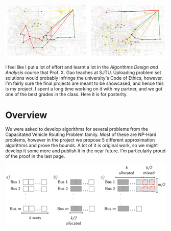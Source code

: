 ![cw_cwgrasp](./img/cw_cwgrasp.jpg)

I feel like I put a lot of effort and learnt a lot in the _Algorithms Design and Analysis_ course that Prof. X. Gao teaches at SJTU. Uploading problem set solutions would probably infringe the university's Code of Ethics, however, I'm fairly sure the final projects are meant to be showcased, and hence this is my project. I spent a long time working on it with my partner, and we got one of the best grades in the class. Here it is for posterity.

# Overview

We were asked to develop algorithms for several problems from the Capacitated Vehicle Routing Problem family. Most of these are NP-Hard problems, however in the project we  propose 5 different approximation algorithms and prove the bounds. A lot of it is original work, so we might develop it some more and publish it in the near future. I'm particularly proud of the proof in the last page.

 ![trivial_lemma_2](./img/trivial_lemma_2.jpg)



